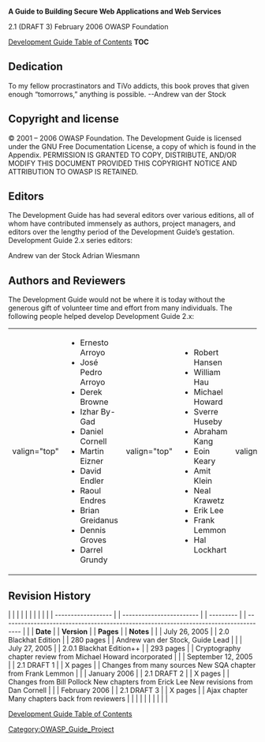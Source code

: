 **A Guide to Building Secure Web Applications and Web Services**

2.1 (DRAFT 3) February 2006 OWASP Foundation

[Development Guide Table of
Contents](Guide_Table_of_Contents "wikilink") __TOC__

## Dedication

To my fellow procrastinators and TiVo addicts, this book proves that
given enough “tomorrows,” anything is possible. --Andrew van der Stock

## Copyright and license

© 2001 – 2006 OWASP Foundation. The Development Guide is licensed under
the GNU Free Documentation License, a copy of which is found in the
Appendix. PERMISSION IS GRANTED TO COPY, DISTRIBUTE, AND/OR MODIFY THIS
DOCUMENT PROVIDED THIS COPYRIGHT NOTICE AND ATTRIBUTION TO OWASP IS
RETAINED.

## Editors

The Development Guide has had several editors over various editions, all
of whom have contributed immensely as authors, project managers, and
editors over the lengthy period of the Development Guide’s gestation.
Development Guide 2.x series editors:

Andrew van der Stock Adrian Wiesmann

## Authors and Reviewers

The Development Guide would not be where it is today without the
generous gift of volunteer time and effort from many individuals. The
following people helped develop Development Guide 2.x:

<table>
<tbody>
<tr class="odd">
<td><p>valign="top"</p></td>
<td><ul>
<li>Ernesto Arroyo</li>
<li>José Pedro Arroyo</li>
<li>Derek Browne</li>
<li>Izhar By-Gad</li>
<li>Daniel Cornell</li>
<li>Martin Eizner</li>
<li>David Endler</li>
<li>Raoul Endres</li>
<li>Brian Greidanus</li>
<li>Dennis Groves</li>
<li>Darrel Grundy</li>
</ul></td>
<td><p>valign="top"</p></td>
<td><ul>
<li>Robert Hansen</li>
<li>William Hau</li>
<li>Michael Howard</li>
<li>Sverre Huseby</li>
<li>Abraham Kang</li>
<li>Eoin Keary</li>
<li>Amit Klein</li>
<li>Neal Krawetz</li>
<li>Erik Lee</li>
<li>Frank Lemmon</li>
<li>Hal Lockhart</li>
</ul></td>
<td><p>valign="top"</p></td>
<td><ul>
<li>Gene McKenna</li>
<li>Kevin McLaughlin</li>
<li>Roy McNamara</li>
<li>K.K. Mookhey</li>
<li>Richard Parke</li>
<li>Denis Pilipchuk</li>
<li>Jeremy Poteet</li>
<li>Michael Scovetta</li>
<li>Mikael Simonsson</li>
<li>Tim Smith</li>
<li>Ray Stirbei</li>
</ul></td>
<td><p>valign="top"</p></td>
<td><ul>
<li>Steve Taylor</li>
<li>Christopher Todd</li>
<li>Nigel Tranter</li>
<li>Andrew van der Stock</li>
<li>Adrian Wiesmann</li>
</ul></td>
</tr>
</tbody>
</table>

## Revision History

|  |                    |  |                          |  |           |  |                                                                                      |
|  | ------------------ |  | ------------------------ |  | --------- |  | ------------------------------------------------------------------------------------ |
|  | **Date**           |  | **Version**              |  | **Pages** |  | **Notes**                                                                            |
|  | July 26, 2005      |  | 2.0 Blackhat Edition     |  | 280 pages |  | Andrew van der Stock, Guide Lead                                                     |
|  | July 27, 2005      |  | 2.0.1 Blackhat Edition++ |  | 293 pages |  | Cryptography chapter review from Michael Howard incorporated                         |
|  | September 12, 2005 |  | 2.1 DRAFT 1              |  | X pages   |  | Changes from many sources New SQA chapter from Frank Lemmon                          |
|  | January 2006       |  | 2.1 DRAFT 2              |  | X pages   |  | Changes from Bill Pollock New chapters from Erick Lee New revisions from Dan Cornell |
|  | February 2006      |  | 2.1 DRAFT 3              |  | X pages   |  | Ajax chapter Many chapters back from reviewers                                       |
|  |                    |  |                          |  |           |  |                                                                                      |

[Development Guide Table of
Contents](Guide_Table_of_Contents "wikilink")

[Category:OWASP_Guide_Project](Category:OWASP_Guide_Project "wikilink")